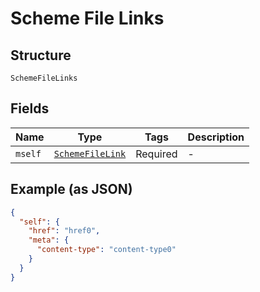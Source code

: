 
# Scheme File Links

## Structure

`SchemeFileLinks`

## Fields

| Name | Type | Tags | Description |
|  --- | --- | --- | --- |
| `mself` | [`SchemeFileLink`](../../doc/models/scheme-file-link.md) | Required | - |

## Example (as JSON)

```json
{
  "self": {
    "href": "href0",
    "meta": {
      "content-type": "content-type0"
    }
  }
}
```

